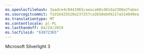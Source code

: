 ```yaml
---
ms.openlocfilehash: 3aadce4c0441965caeaca60cd01da2308e2fabec
ms.sourcegitcommit: f1d16425528e237257ca3b58eb49217a514849ea
ms.translationtype: MT
ms.contentlocale: pl-PL
ms.lasthandoff: 04/24/2019
ms.locfileid: "63872365"
---
```

Microsoft Silverlight 3
